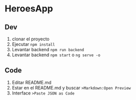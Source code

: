 # HeroesApp

## Dev
1. clonar  el proyecto
2. Ejecutar ``npm install``
3. Levantar backend ``npm run backend``
4. Levantar backend ``npm start`` o ``ng serve -o``


## Code
1. Editar README.md
2. Estar en el README.md y buscar ``>Markdown:Open Preview``
3. Interface ``>Paste JSON as Code``

